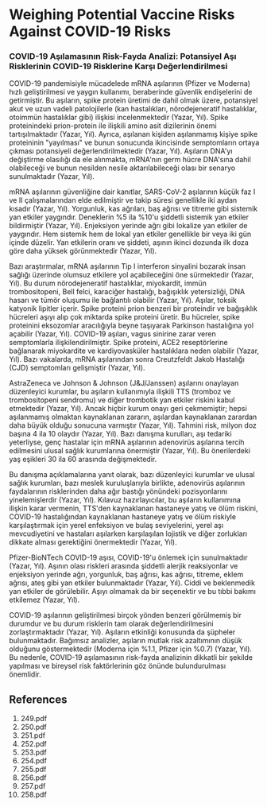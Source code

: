 # Weighing Potential Vaccine Risks Against COVID-19 Risks

### COVID-19 Aşılamasının Risk-Fayda Analizi: Potansiyel Aşı Risklerinin COVID-19 Risklerine Karşı Değerlendirilmesi

COVID-19 pandemisiyle mücadelede mRNA aşılarının (Pfizer ve Moderna) hızlı geliştirilmesi ve yaygın kullanımı, beraberinde güvenlik endişelerini de getirmiştir. Bu aşıların, spike protein üretimi de dahil olmak üzere, potansiyel akut ve uzun vadeli patolojilerle (kan hastalıkları, nörodejeneratif hastalıklar, otoimmün hastalıklar gibi) ilişkisi incelenmektedir (Yazar, Yıl). Spike proteinindeki prion-protein ile ilişkili amino asit dizilerinin önemi tartışılmaktadır (Yazar, Yıl). Ayrıca, aşılanan kişiden aşılanmamış kişiye spike proteininin "yayılması" ve bunun sonucunda ikincisinde semptomların ortaya çıkması potansiyeli değerlendirilmektedir (Yazar, Yıl). Aşıların DNA'yı değiştirme olasılığı da ele alınmakta, mRNA'nın germ hücre DNA'sına dahil olabileceği ve bunun nesilden nesile aktarılabileceği olası bir senaryo sunulmaktadır (Yazar, Yıl).

mRNA aşılarının güvenliğine dair kanıtlar, SARS-CoV-2 aşılarının küçük faz I ve II çalışmalarından elde edilmiştir ve takip süresi genellikle iki aydan kısadır (Yazar, Yıl). Yorgunluk, kas ağrıları, baş ağrısı ve titreme gibi sistemik yan etkiler yaygındır. Deneklerin %5 ila %10'u şiddetli sistemik yan etkiler bildirmiştir (Yazar, Yıl). Enjeksiyon yerinde ağrı gibi lokalize yan etkiler de yaygındır. Hem sistemik hem de lokal yan etkiler genellikle bir veya iki gün içinde düzelir. Yan etkilerin oranı ve şiddeti, aşının ikinci dozunda ilk doza göre daha yüksek görünmektedir (Yazar, Yıl).

Bazı araştırmalar, mRNA aşılarının Tip I interferon sinyalini bozarak insan sağlığı üzerinde olumsuz etkilere yol açabileceğini öne sürmektedir (Yazar, Yıl). Bu durum nörodejeneratif hastalıklar, miyokardit, immün trombositopeni, Bell felci, karaciğer hastalığı, bağışıklık yetersizliği, DNA hasarı ve tümör oluşumu ile bağlantılı olabilir (Yazar, Yıl). Aşılar, toksik katyonik lipitler içerir. Spike proteini prion benzeri bir proteindir ve bağışıklık hücreleri aşıyı alıp çok miktarda spike proteini üretir. Bu hücreler, spike proteinini eksozomlar aracılığıyla beyne taşıyarak Parkinson hastalığına yol açabilir (Yazar, Yıl). COVID-19 aşıları, vagus sinirine zarar veren semptomlarla ilişkilendirilmiştir. Spike proteini, ACE2 reseptörlerine bağlanarak miyokardite ve kardiyovasküler hastalıklara neden olabilir (Yazar, Yıl). Bazı vakalarda, mRNA aşılarından sonra Creutzfeldt Jakob Hastalığı (CJD) semptomları gelişmiştir (Yazar, Yıl).

AstraZeneca ve Johnson & Johnson (J&J/Janssen) aşılarını onaylayan düzenleyici kurumlar, bu aşıların kullanımıyla ilişkili TTS (tromboz ve trombositopeni sendromu) ve diğer trombotik yan etkiler riskini kabul etmektedir (Yazar, Yıl). Ancak hiçbir kurum onayı geri çekmemiştir; hepsi aşılanmamış olmaktan kaynaklanan zararın, aşılardan kaynaklanan zarardan daha büyük olduğu sonucuna varmıştır (Yazar, Yıl). Tahmini risk, milyon doz başına 4 ila 10 olaydır (Yazar, Yıl). Bazı danışma kurulları, aşı tedariki yeterliyse, genç hastalar için mRNA aşılarının adenovirüs aşılarına tercih edilmesini ulusal sağlık kurumlarına önermiştir (Yazar, Yıl). Bu önerilerdeki yaş eşikleri 30 ila 60 arasında değişmektedir.

Bu danışma açıklamalarına yanıt olarak, bazı düzenleyici kurumlar ve ulusal sağlık kurumları, bazı meslek kuruluşlarıyla birlikte, adenovirüs aşılarının faydalarının risklerinden daha ağır bastığı yönündeki pozisyonlarını yinelemişlerdir (Yazar, Yıl). Kılavuz hazırlayıcılar, bu aşıların kullanımına ilişkin karar vermenin, TTS'den kaynaklanan hastaneye yatış ve ölüm riskini, COVID-19 hastalığından kaynaklanan hastaneye yatış ve ölüm riskiyle karşılaştırmak için yerel enfeksiyon ve bulaş seviyelerini, yerel aşı mevcudiyetini ve hastaları aşılarken karşılaşılan lojistik ve diğer zorlukları dikkate alması gerektiğini önermektedir (Yazar, Yıl).

Pfizer-BioNTech COVID-19 aşısı, COVID-19'u önlemek için sunulmaktadır (Yazar, Yıl). Aşının olası riskleri arasında şiddetli alerjik reaksiyonlar ve enjeksiyon yerinde ağrı, yorgunluk, baş ağrısı, kas ağrısı, titreme, eklem ağrısı, ateş gibi yan etkiler bulunmaktadır (Yazar, Yıl). Ciddi ve beklenmedik yan etkiler de görülebilir. Aşıyı olmamak da bir seçenektir ve bu tıbbi bakımı etkilemez (Yazar, Yıl).

COVID-19 aşılarının geliştirilmesi birçok yönden benzeri görülmemiş bir durumdur ve bu durum risklerin tam olarak değerlendirilmesini zorlaştırmaktadır (Yazar, Yıl). Aşıların etkinliği konusunda da şüpheler bulunmaktadır. Bağımsız analizler, aşıların mutlak risk azaltımının düşük olduğunu göstermektedir (Moderna için %1.1, Pfizer için %0.7) (Yazar, Yıl). Bu nedenle, COVID-19 aşılamasının risk-fayda analizinin dikkatli bir şekilde yapılması ve bireysel risk faktörlerinin göz önünde bulundurulması önemlidir.


## References

1. 249.pdf
2. 250.pdf
3. 251.pdf
4. 252.pdf
5. 253.pdf
6. 254.pdf
7. 255.pdf
8. 256.pdf
9. 257.pdf
10. 258.pdf

